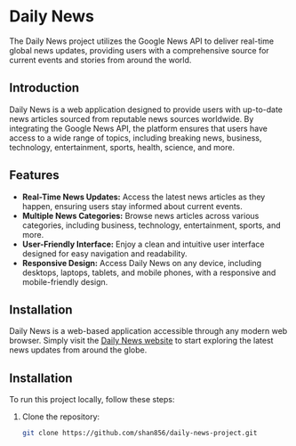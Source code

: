 # Daily News

The Daily News project utilizes the Google News API to deliver real-time global news updates, providing users with a comprehensive source for current events and stories from around the world.

## Introduction

Daily News is a web application designed to provide users with up-to-date news articles sourced from reputable news sources worldwide. By integrating the Google News API, the platform ensures that users have access to a wide range of topics, including breaking news, business, technology, entertainment, sports, health, science, and more.

## Features

- **Real-Time News Updates:** Access the latest news articles as they happen, ensuring users stay informed about current events.
- **Multiple News Categories:** Browse news articles across various categories, including business, technology, entertainment, sports, and more.
- **User-Friendly Interface:** Enjoy a clean and intuitive user interface designed for easy navigation and readability.
- **Responsive Design:** Access Daily News on any device, including desktops, laptops, tablets, and mobile phones, with a responsive and mobile-friendly design.
## Installation

Daily News is a web-based application accessible through any modern web browser. Simply visit the [Daily News website](https://daily-news-project.vercel.app/) to start exploring the latest news updates from around the globe.

## Installation

To run this project locally, follow these steps:

1. Clone the repository:

   ```bash
   git clone https://github.com/shan856/daily-news-project.git

